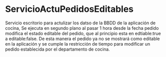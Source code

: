 # ServicioActuPedidosEditables
Servicio escritorio para actulizar los datso de la BBDD de la aplicación de cocina, Se ejecuta en segundo plano al pasar 1 hora desde la fecha pedido modifica el estado editable del pedido, que al principio esta en edtiable:true a editable:false.
De esta manera el pedido ya no se mostrará como editable en la aplicación y se cumple la restricción de tiempo para modificar un pedido establecida por el departamento de cocina.
